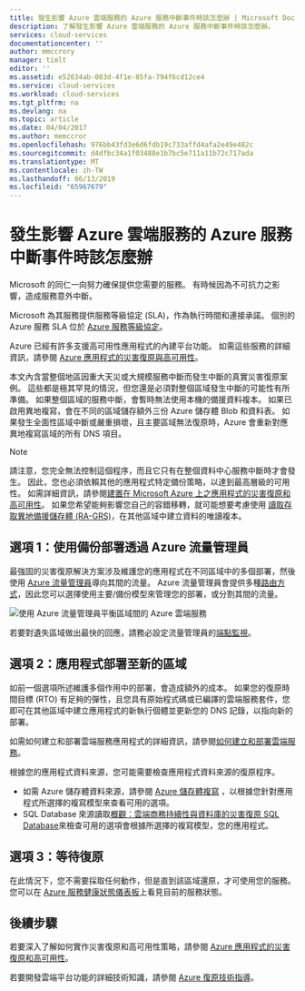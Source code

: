 ```yaml
---
title: 發生影響 Azure 雲端服務的 Azure 服務中斷事件時該怎麼辦 | Microsoft Docs
description: 了解發生影響 Azure 雲端服務的 Azure 服務中斷事件時該怎麼辦。
services: cloud-services
documentationcenter: ''
author: mmccrory
manager: timlt
editor: ''
ms.assetid: e52634ab-003d-4f1e-85fa-794f6cd12ce4
ms.service: cloud-services
ms.workload: cloud-services
ms.tgt_pltfrm: na
ms.devlang: na
ms.topic: article
ms.date: 04/04/2017
ms.author: memccror
ms.openlocfilehash: 976bb43fd3e6d6fdb19c733affd4afa2e49e482c
ms.sourcegitcommit: d4dfbc34a1f03488e1b7bc5e711a11b72c717ada
ms.translationtype: MT
ms.contentlocale: zh-TW
ms.lasthandoff: 06/13/2019
ms.locfileid: "65967679"
---
```

# <a name="what-to-do-in-the-event-of-an-azure-service-disruption-that-impacts-azure-cloud-services"></a>發生影響 Azure 雲端服務的 Azure 服務中斷事件時該怎麼辦
Microsoft 的同仁一向努力確保提供您需要的服務。 有時候因為不可抗力之影響，造成服務意外中斷。

Microsoft 為其服務提供服務等級協定 (SLA)，作為執行時間和連接承諾。 個別的 Azure 服務 SLA 位於 [Azure 服務等級協定](https://azure.microsoft.com/support/legal/sla/)。

Azure 已經有許多支援高可用性應用程式的內建平台功能。 如需這些服務的詳細資訊，請參閱 [Azure 應用程式的災害復原與高可用性](../resiliency/resiliency-disaster-recovery-high-availability-azure-applications.md)。

本文內含當整個地區因重大天災或大規模服務中斷而發生中斷的真實災害復原案例。 這些都是極其罕見的情況，但您還是必須對整個區域發生中斷的可能性有所準備。 如果整個區域的服務中斷，會暫時無法使用本機的備援資料複本。 如果已啟用異地複寫，會在不同的區域儲存額外三份 Azure 儲存體 Blob 和資料表。 如果發生全面性區域中斷或嚴重損壞，且主要區域無法復原時，Azure 會重新對應異地複寫區域的所有 DNS 項目。

> [!NOTE]
> 請注意，您完全無法控制這個程序，而且它只有在整個資料中心服務中斷時才會發生。 因此，您也必須依賴其他的應用程式特定備份策略，以達到最高層級的可用性。 如需詳細資訊，請參閱[建置在 Microsoft Azure 上之應用程式的災害復原和高可用性](../resiliency/resiliency-disaster-recovery-high-availability-azure-applications.md)。 如果您希望能夠影響您自己的容錯移轉，就可能想要考慮使用 [讀取存取異地備援儲存體 (RA-GRS)](../storage/common/storage-redundancy-grs.md#read-access-geo-redundant-storage)，在其他區域中建立資料的唯讀複本。
>
>


## <a name="option-1-use-a-backup-deployment-through-azure-traffic-manager"></a>選項 1：使用備份部署透過 Azure 流量管理員
最強固的災害復原解決方案涉及維護您的應用程式在不同區域中的多個部署，然後使用 [Azure 流量管理員](../traffic-manager/traffic-manager-overview.md)導向其間的流量。 Azure 流量管理員會提供多種[路由方式](../traffic-manager/traffic-manager-routing-methods.md)，因此您可以選擇使用主要/備份模型來管理您的部署，或分割其間的流量。

![使用 Azure 流量管理員平衡區域間的 Azure 雲端服務](./media/cloud-services-disaster-recovery-guidance/using-azure-traffic-manager.png)

若要對遺失區域做出最快的回應，請務必設定流量管理員的[端點監視](../traffic-manager/traffic-manager-monitoring.md)。

## <a name="option-2-deploy-your-application-to-a-new-region"></a>選項 2：應用程式部署至新的區域
如前一個選項所述維護多個作用中的部署，會造成額外的成本。 如果您的復原時間目標 (RTO) 有足夠的彈性，且您具有原始程式碼或已編譯的雲端服務套件，您即可在其他區域中建立應用程式的新執行個體並更新您的 DNS 記錄，以指向新的部署。

如需如何建立和部署雲端服務應用程式的詳細資訊，請參閱[如何建立和部署雲端服務](cloud-services-how-to-create-deploy-portal.md)。

根據您的應用程式資料來源，您可能需要檢查應用程式資料來源的復原程序。

* 如需 Azure 儲存體資料來源，請參閱 [Azure 儲存體複寫](../storage/common/storage-redundancy-grs.md#read-access-geo-redundant-storage) ，以根據您針對應用程式所選擇的複寫模型來查看可用的選項。
* SQL Database 來源讀取[概觀：雲端商務持續性與資料庫的災害復原 SQL Database](../sql-database/sql-database-business-continuity.md)來檢查可用的選項會根據所選擇的複寫模型，您的應用程式。


## <a name="option-3-wait-for-recovery"></a>選項 3：等待復原
在此情況下，您不需要採取任何動作，但是直到該區域還原，才可使用您的服務。 您可以在 [Azure 服務健康狀態儀表板](https://azure.microsoft.com/status/)上看見目前的服務狀態。

## <a name="next-steps"></a>後續步驟
若要深入了解如何實作災害復原和高可用性策略，請參閱 [Azure 應用程式的災害復原和高可用性](../resiliency/resiliency-disaster-recovery-high-availability-azure-applications.md)。

若要開發雲端平台功能的詳細技術知識，請參閱 [Azure 復原技術指導](../resiliency/resiliency-technical-guidance.md)。